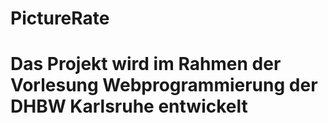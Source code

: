 <h1>PictureRate<h1>
Das Projekt wird im Rahmen der Vorlesung Webprogrammierung der DHBW Karlsruhe entwickelt
